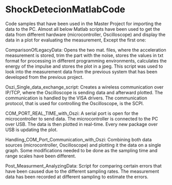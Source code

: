 # ShockDetecionMatlabCode

Code samples that have been used in the Master Project for importing the data to the PC. Almost all below Matlab scripts have been used to get the data from different hardware (microcontroller, Oscilloscope) and display the data in a plot for evaluating the measurement, Except the first one:

ComparisonOfLegacyData: Opens the two mat. files, where the acceleration measurement is stored, trim the part with the noise, stores the values in txt format for processing in different programming environments, calculates the energy of the impulse and stores the plot in a jpeg. This script was used to look into the measurement data from the previous system that has been developed from the previous project.

Oszi_Single_data_exchange_script: Creates a wireless communication over IP/TCP, where the Oscilloscope is sending data and afterward plotted. The communication is handled by the VISA drivers. The communication protocol, that is used for controlling the Oscilloscope, is the SCPI.

COM_PORT_REAL_TIME_with_Oszi: A serial port is open for the microcontroller to send data. The microcontroller is connected to the PC over USB. The data is then plotted in real-time. Every new package over USB is updating the plot.

Handling_COM_Port_Communication_with_Oszi: Combining both data sources (microcontroller, Oscilloscope) and plotting it the data on a single graph. Some modifications needed to be done as the sampling time and range scales have been different.

Post_Measurment_AnalyzingData: Script for comparing certain errors that have been caused due to the different sampling rates. The measurement data has been recorded at different sampling to estimate the errors.
